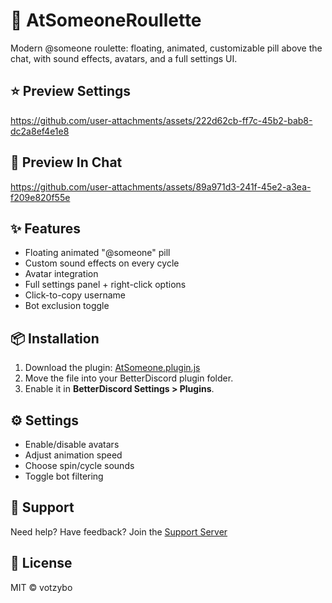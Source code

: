 # 🎯 AtSomeoneRoullette

Modern @someone roulette: floating, animated, customizable pill above the chat, with sound effects, avatars, and a full settings UI.

## ⭐ Preview Settings
https://github.com/user-attachments/assets/222d62cb-ff7c-45b2-bab8-dc2a8ef4e1e8

## 💫 Preview In Chat
https://github.com/user-attachments/assets/89a971d3-241f-45e2-a3ea-f209e820f55e
## ✨ Features

- Floating animated "@someone" pill
- Custom sound effects on every cycle
- Avatar integration
- Full settings panel + right-click options
- Click-to-copy username
- Bot exclusion toggle

## 📦 Installation

1. Download the plugin:
   [AtSomeone.plugin.js](https://votzybo.github.io/BetterDiscord-Plugins/AtSomeone.plugin.js)
2. Move the file into your BetterDiscord plugin folder.
3. Enable it in **BetterDiscord Settings > Plugins**.

## ⚙️ Settings

- Enable/disable avatars
- Adjust animation speed
- Choose spin/cycle sounds
- Toggle bot filtering

## 💬 Support

Need help? Have feedback?
Join the [Support Server](https://discord.gg/kQfQdg3JgD)

## 🧾 License

MIT © votzybo
